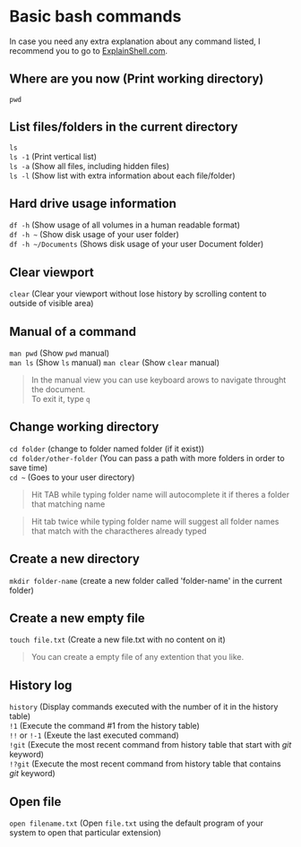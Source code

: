 # Basic bash commands

In case you need any extra explanation about any command listed, I recommend you to go to [ExplainShell.com](explainshell.com).

## Where are you now (Print working directory)
`pwd`  

## List files/folders in the current directory
`ls`  
`ls -1` (Print vertical list)  
`ls -a` (Show all files, including hidden files)  
`ls -l` (Show list with extra information about each file/folder)

## Hard drive usage information
`df -h` (Show usage of all volumes in a human readable format)  
`df -h ~` (Show disk usage of your user folder)  
`df -h ~/Documents` (Shows disk usage of your user Document folder)  

## Clear viewport
`clear` (Clear your viewport without lose history by scrolling content to outside of visible area)  

## Manual of a command
`man pwd` (Show `pwd` manual)  
`man ls` (Show `ls` manual)
`man clear` (Show `clear` manual)
> In the manual view you can use keyboard arows to navigate throught the document.  
> To exit it, type `q`

## Change working directory
`cd folder` (change to folder named folder (if it exist))  
`cd folder/other-folder` (You can pass a path with more folders in order to save time)  
`cd ~` (Goes to your user directory)  
> Hit TAB while typing folder name will autocomplete it if theres a folder that matching name  

> Hit tab twice while typing folder name will suggest all folder names that match with the charactheres already typed  

## Create a new directory
`mkdir folder-name` (create a new folder called 'folder-name' in the current folder)  

## Create a new empty file
`touch file.txt` (Create a new file.txt with no content on it)  
> You can create a empty file of any extention that you like.

## History log
`history` (Display commands executed with the number of it in the history table)  
`!1` (Execute the command #1 from the history table)  
`!!` or  `!-1` (Exeute the last executed command)  
`!git` (Execute the most recent command from history table that start with _git_ keyword)  
`!?git` (Execute the most recent command from history table that contains _git_ keyword)  

## Open file
`open filename.txt` (Open `file.txt` using the default program of your system to open that particular extension)
